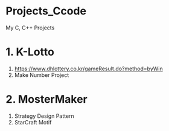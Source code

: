 # Projects_Ccode
My C, C++ Projects

# 1. K-Lotto
1. https://www.dhlottery.co.kr/gameResult.do?method=byWin
2. Make Number Project

# 2. MosterMaker
1. Strategy Design Pattern
2. StarCraft Motif
